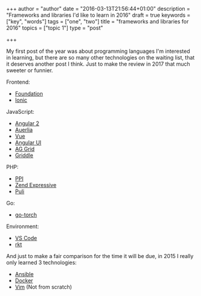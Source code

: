 +++
author = "author"
date = "2016-03-13T21:56:44+01:00"
description = "Frameworks and libraries I'd like to learn in 2016"
draft = true
keywords = ["key", "words"]
tags = ["one", "two"]
title = "frameworks and libraries for 2016"
topics = ["topic 1"]
type = "post"

+++

My first post of the year was about programming languages I'm interested in learning, but there are so many other technologies on the waiting list, that it deserves another post I think. Just to make the review in 2017 that much sweeter or funnier.

Frontend:
 - [Foundation](http://foundation.zurb.com/)
 - [Ionic](http://ionicframework.com/)

JavaScript:
 - [Angular 2](https://angular.io/)
 - [Auerlia](http://aurelia.io/)
 - [Vue](http://vuejs.org/)
 - [Angular UI](http://angular-ui.github.io/)
 - [AG Grid](https://www.ag-grid.com/)
 - [Griddle](https://github.com/GriddleGriddle/Griddle)

PHP:
 - [PPI](http://www.ppi.io/)
 - [Zend Expressive](https://github.com/zendframework/zend-expressive)
 - [Puli](http://docs.puli.io/en/latest/)

Go:
 - [go-torch](https://github.com/uber/go-torch)
 
Environment:
 - [VS Code](https://code.visualstudio.com/)
 - [rkt](https://github.com/coreos/rkt)

And just to make a fair comparison for the time it will be due, in 2015 I really only learned 3 technologies:
 - [Ansible](https://www.ansible.com/)
 - [Docker](https://www.docker.com/)
 - [Vim](http://www.vim.org/) (Not from scratch)

